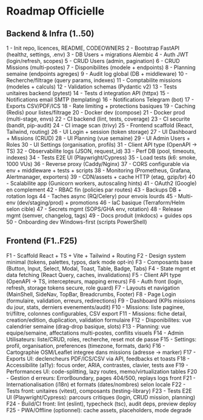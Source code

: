 # Roadmap Officielle

## Backend & Infra (1..50)

1 - Init repo, licences, README, CODEOWNERS
2 - Bootstrap FastAPI (healthz, settings, .env)
3 - DB Users + migrations Alembic
4 - Auth JWT (login/refresh, scopes)
5 - CRUD Users (admin, pagination)
6 - CRUD Missions (multi-postes)
7 - Disponibilites (modele + endpoints)
8 - Planning semaine (endpoints agreges)
9 - Audit log global (DB + middleware)
10 - Recherche/filtrage (query params, indexes)
11 - Comptabilite missions (modeles + calculs)
12 - Validation schemas (Pydantic v2)
13 - Tests unitaires backend (pytest)
14 - Tests d integration API (httpx)
15 - Notifications email SMTP (templating)
16 - Notifications Telegram (bot)
17 - Exports CSV/PDF/ICS
18 - Rate limiting + protections basiques
19 - Caching (Redis) pour listes/filtrage
20 - Docker dev (compose)
21 - Docker prod (multi-stage, envs)
22 - CI backend (lint, tests, coverage)
23 - CI securite (bandit, pip-audit)
24 - CI image scan (trivy)
25 - Frontend scaffold (React, Tailwind, routing)
26 - UI Login + session (token storage)
27 - UI Dashboard + Missions (CRUD)
28 - UI Planning (vue semaine)
29 - UI Admin Users + Roles
30 - UI Settings (organisation, profils)
31 - Client API type (OpenAPI -> TS)
32 - Observabilite logs (JSON, request_id)
33 - Perf DB (pool, timeouts, indexes)
34 - Tests E2E UI (Playwright/Cypress)
35 - Load tests (k6: smoke, 1000 VUs)
36 - Reverse proxy (Caddy/Nginx)
37 - CORS configurable via env + middleware + tests + scripts
38 - Monitoring (Prometheus, Grafana, Alertmanager, exporters)
39 - CDN/assets + cache HTTP (etag, gzip/br)
40 - Scalabilite app (Gunicorn workers, autoscaling hints)
41 - OAuth2 (Google) en complement
42 - RBAC fin (policies par routes)
43 - Backups DB + rotation logs
44 - Taches async (RQ/Celery) pour envois lourds
45 - Multi-env (dev/staging/prod) + promotions
46 - IaC basique (Terraform/Helm selon cible)
47 - Secrets mgmt (SOPS/GHA env, rotation)
48 - Release mgmt (semver, changelog, tags)
49 - Docs produit (mkdocs) + guides ops
50 - Onboarding dev Windows-first (scripts PowerShell)

## Frontend (F1..F25)

F1 - Scaffold React + TS + Vite + Tailwind + Routing
F2 - Design system minimal (tokens, palettes, typos, dark mode opt-in)
F3 - Composants base (Button, Input, Select, Modal, Toast, Table, Badge, Tabs)
F4 - State mgmt et data fetching (React Query, caches, invalidations)
F5 - Client API type (OpenAPI -> TS, intercepteurs, mapping erreurs)
F6 - Auth front (login, refresh, storage tokens secure, role guard)
F7 - Layouts et navigation (MainShell, SideNav, TopBar, Breadcrumbs, Footer)
F8 - Page Login (formulaire, validation, erreurs, redirections)
F9 - Dashboard (KPIs missions du jour, stats, derniers evenements/audit)
F10 - Missions: liste paginee, tri/filtre, colonnes configurables, CSV export
F11 - Missions: fiche detail, creation/edition, duplication, validation formulaire
F12 - Disponibilites: vue calendrier semaine (drag-drop basique, slots)
F13 - Planning: vue equipe/semaine, affectations multi-postes, conflits visuels
F14 - Admin Utilisateurs: liste/CRUD, roles, recherche, reset mot de passe
F15 - Settings: profil, organisation, preferences (timezone, formats, dark)
F16 - Cartographie OSM/Leaflet integree dans missions (adresse -> marker)
F17 - Exports UI: declencheurs PDF/ICS/CSV via API, feedbacks et toasts
F18 - Accessibilite (a11y): focus order, ARIA, contrastes, clavier, tests axe
F19 - Performances UI: code-splitting, lazy routes, memo/virtualization tables
F20 - Gestion d erreurs: ErrorBoundary, pages 404/500, replays logs front
F21 - Internationalisation (i18n) et formats (dates/nombres) selon locale
F22 - Tests front: unitaires (vitest), composants (testing-library)
F23 - Tests E2E UI (Playwright/Cypress): parcours critiques (login, CRUD mission, planning)
F24 - Build/CI front: lint (eslint), typecheck (tsc), audit deps, preview deploy
F25 - PWA/Offline (optionnel): cache assets, placeholders, mode degrade
